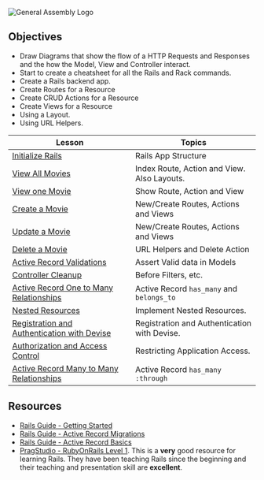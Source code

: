 ![General Assembly Logo](http://i.imgur.com/ke8USTq.png)

## Objectives
* Draw Diagrams that show the flow of a HTTP Requests and Responses and the how the Model, View and Controller interact.
* Start to create a cheatsheet for all the Rails and Rack commands. 
* Create a Rails backend app.
* Create Routes for a Resource
* Create CRUD Actions for a Resource
* Create Views for a Resource
* Using a Layout.
* Using URL Helpers.

Lesson        | Topics
------------- | -------------
[Initialize Rails](./InitRails.md) | Rails App Structure
[View All Movies](./ControllerIndex.md) | Index Route, Action and View. Also Layouts.
[View one Movie](./ControllerShow.md) | Show Route, Action and View
[Create a Movie](./ControllerCreate.md) | New/Create Routes, Actions and Views
[Update a Movie](./ControllerUpdate.md) | New/Create Routes, Actions and Views
[Delete a Movie](./ControllerDelete.md) | URL Helpers and Delete Action
[Active Record Validations](./ActiveRecordValidations.md) | Assert Valid data in Models 
[Controller Cleanup](./ControllerMisc.md) | Before Filters, etc.
[Active Record One to Many Relationships](./HasMany.md) | Active Record `has_many` and `belongs_to`
[Nested Resources](./NestedResources.md) | Implement Nested Resources. 
[Registration and Authentication with Devise](Authentication.md) | Registration and Authentication with Devise.
[Authorization and Access Control](Authorization.md) | Restricting Application Access.
[Active Record Many to Many Relationships](HasManyThrough.md) | Active Record `has_many :through`



## Resources

* [Rails Guide - Getting Started](http://guides.rubyonrails.org/getting_started.html)
* [Rails Guide - Active Record Migrations](http://guides.rubyonrails.org/active_record_migrations.html)
* [Rails Guide - Active Record Basics](http://guides.rubyonrails.org/active_record_basics.html)
* [PragStudio - RubyOnRails Level 1](https://pragmaticstudio.com/rails). This is a **very** good resource for learning Rails. They have been teaching Rails since the beginning and their teaching and presentation skill are **excellent**.



